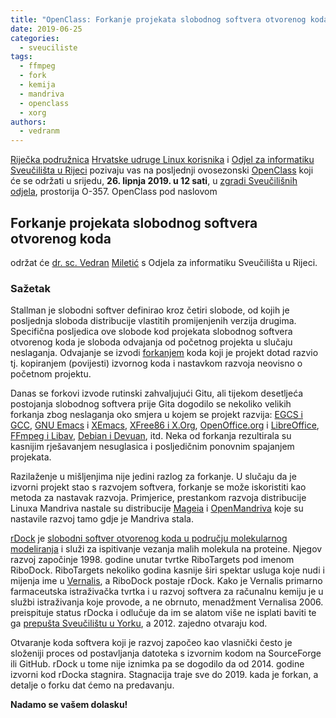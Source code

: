 ```yaml
---
title: "OpenClass: Forkanje projekata slobodnog softvera otvorenog koda"
date: 2019-06-25
categories: 
  - sveuciliste
tags: 
  - ffmpeg
  - fork
  - kemija
  - mandriva
  - openclass
  - xorg
authors: 
  - vedranm
---
```


[Riječka podružnica](../podruznica.md) [Hrvatske udruge Linux korisnika](http://www.linux.hr/) i [Odjel za informatiku Sveučilišta u Rijeci](https://www.inf.uniri.hr/) pozivaju vas na posljednji ovosezonski [OpenClass](../aktivnosti.md#openclass) koji će se održati u srijedu, **26\. lipnja 2019. u 12 sati**, u [zgradi Sveučilišnih odjela](https://www.openstreetmap.org/way/436306129), prostorija O-357. OpenClass pod naslovom

## Forkanje projekata slobodnog softvera otvorenog koda

<!-- more -->

održat će [dr. sc. Vedran](https://vedran.miletic.net/) [Miletić](https://www.miletic.net/) s Odjela za informatiku Sveučilišta u Rijeci.

### Sažetak

Stallman je slobodni softver definirao kroz četiri slobode, od kojih je posljednja sloboda distribucije vlastitih promijenjenih verzija drugima. Specifična posljedica ove slobode kod projekata slobodnog softvera otvorenog koda je sloboda odvajanja od početnog projekta u slučaju neslaganja. Odvajanje se izvodi [forkanjem](https://en.wikipedia.org/wiki/Fork_(software_development)) koda koji je projekt dotad razvio tj. kopiranjem (povijesti) izvornog koda i nastavkom razvoja neovisno o početnom projektu.

Danas se forkovi izvode rutinski zahvaljujući Gitu, ali tijekom desetljeća postojanja slobodnog softvera prije Gita dogodilo se nekoliko velikih forkanja zbog neslaganja oko smjera u kojem se projekt razvija: [EGCS i GCC](https://www.gnu.org/software/gcc/egcs-1.0/), [GNU Emacs](https://www.gnu.org/software/emacs/) i [XEmacs](http://xemacs.org/), [XFree86 i X.Org](https://blogs.oracle.com/solaris/the-difference-between-xorg-and-xfree86-v2), [OpenOffice.org](https://www.openoffice.org/) i [LibreOffice](https://www.libreoffice.org/), [FFmpeg i Libav](https://github.com/haasn/mpvhq-old/wiki/FFmpeg-versus-Libav), [Debian i Devuan](https://devuan.org/), itd. Neka od forkanja rezultirala su kasnijim rješavanjem nesuglasica i posljedičnim ponovnim spajanjem projekata.

Razilaženje u mišljenjima nije jedini razlog za forkanje. U slučaju da je izvorni projekt stao s razvojem softvera, forkanje se može iskoristiti kao metoda za nastavak razvoja. Primjerice, prestankom razvoja distribucije Linuxa Mandriva nastale su distribucije [Mageia](https://www.mageia.org/) i [OpenMandriva](https://openmandriva.org/) koje su nastavile razvoj tamo gdje je Mandriva stala.

[rDock](https://rdock.sourceforge.net/) je [slobodni softver otvorenog koda u području molekularnog modeliranja](https://doi.org/10.1016/j.jmgm.2016.07.008) i služi za ispitivanje vezanja malih molekula na proteine. Njegov razvoj započinje 1998. godine unutar tvrtke RiboTargets pod imenom RiboDock. RiboTargets nekoliko godina kasnije širi spektar usluga koje nudi i mijenja ime u [Vernalis](https://www.vernalis.com/), a RiboDock postaje rDock. Kako je Vernalis primarno farmaceutska istraživačka tvrtka i u razvoj softvera za računalnu kemiju je u službi istraživanja koje provode, a ne obrnuto, menadžment Vernalisa 2006. preispituje status rDocka i odlučuje da im se alatom više ne isplati baviti te ga [prepušta Sveučilištu u Yorku](http://www.ysbl.york.ac.uk/rDock/), a 2012. zajedno otvaraju kod.

Otvaranje koda softvera koji je razvoj započeo kao vlasnički često je složeniji proces od postavljanja datoteka s izvornim kodom na SourceForge ili GitHub. rDock u tome nije iznimka pa se dogodilo da od 2014. godine izvorni kod rDocka stagnira. Stagnacija traje sve do 2019. kada je forkan, a detalje o forku dat ćemo na predavanju.

**Nadamo se vašem dolasku!**

